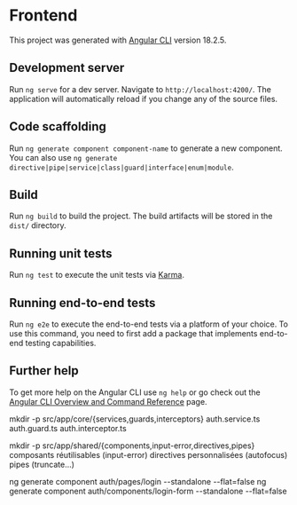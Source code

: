# Frontend

This project was generated with [Angular CLI](https://github.com/angular/angular-cli) version 18.2.5.

## Development server

Run `ng serve` for a dev server. Navigate to `http://localhost:4200/`. The application will automatically reload if you change any of the source files.

## Code scaffolding

Run `ng generate component component-name` to generate a new component. You can also use `ng generate directive|pipe|service|class|guard|interface|enum|module`.

## Build

Run `ng build` to build the project. The build artifacts will be stored in the `dist/` directory.

## Running unit tests

Run `ng test` to execute the unit tests via [Karma](https://karma-runner.github.io).

## Running end-to-end tests

Run `ng e2e` to execute the end-to-end tests via a platform of your choice. To use this command, you need to first add a package that implements end-to-end testing capabilities.

## Further help

To get more help on the Angular CLI use `ng help` or go check out the [Angular CLI Overview and Command Reference](https://angular.dev/tools/cli) page.

mkdir -p src/app/core/{services,guards,interceptors}
auth.service.ts
auth.guard.ts
auth.interceptor.ts

mkdir -p src/app/shared/{components,input-error,directives,pipes}
composants réutilisables (input-error)
directives personnalisées (autofocus)
pipes (truncate...)

ng generate component auth/pages/login --standalone --flat=false
ng generate component auth/components/login-form --standalone --flat=false